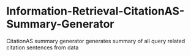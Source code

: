 # Information-Retrieval-CitationAS-Summary-Generator
CitationAS summary generator generates summary of all query related citation sentences from data
